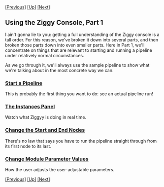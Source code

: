 <a href="running-pipeline.md">[Previous]</a> <a href="user-manual.md">[Up]</a> <a href="start-pipeline.md">[Next]</a>

## Using the Ziggy Console, Part 1

I ain't gonna lie to you: getting a full understanding of the Ziggy console is a tall order. For this reason, we've broken it down into several parts, and then broken those parts down into even smaller parts. Here in Part 1, we'll concentrate on things that are relevant to starting and running a pipeline under relatively normal circumstances. 

As we go through it, we'll always use the sample pipeline to show what we're talking about in the most concrete way we can. 

### [Start a Pipeline](start-pipeline.md)

This is probably the first thing you want to do: see an actual pipeline run! 

### [The Instances Panel](instances-panel.md)

Watch what Ziggyy is doing in real time.

### [Change the Start and End Nodes](start-end-nodes.md)

There's no law that says you have to run the pipeline straight through from its first node to its last.

### [Change Module Parameter Values](change-param-values.md)

How the user adjusts the user-adjustable parameters. 

<a href="running-pipeline.md">[Previous]</a> <a href="user-manual.md">[Up]</a> <a href="start-pipeline.md">[Next]</a>

